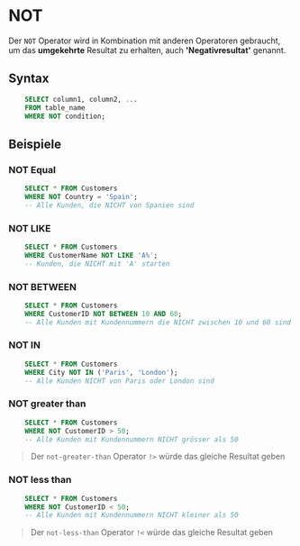 # NOT

Der `NOT` Operator wird in Kombination mit anderen Operatoren gebraucht, um das **umgekehrte** Resultat zu erhalten, auch **'Negativresultat'**
genannt.

## Syntax

```SQL
    SELECT column1, column2, ...
    FROM table_name
    WHERE NOT condition;
```

## Beispiele

### NOT Equal

```SQL
    SELECT * FROM Customers
    WHERE NOT Country = 'Spain';
    -- Alle Kunden, die NICHT von Spanien sind
```

### NOT LIKE

```SQL
    SELECT * FROM Customers
    WHERE CustomerName NOT LIKE 'A%';
    -- Kunden, die NICHT mit 'A' starten
```

### NOT BETWEEN

```SQL
    SELECT * FROM Customers
    WHERE CustomerID NOT BETWEEN 10 AND 60;
    -- Alle Kunden mit Kundennummern die NICHT zwischen 10 und 60 sind
```

### NOT IN

```SQL
    SELECT * FROM Customers
    WHERE City NOT IN ('Paris', 'London');
    -- Alle Kunden NICHT von Paris oder London sind
```

### NOT greater than

```SQL
    SELECT * FROM Customers
    WHERE NOT CustomerID > 50;
    -- Alle Kunden mit Kundennummern NICHT grösser als 50
```

> Der `not-greater-than` Operator `!>` würde das gleiche Resultat geben

### NOT less than

```SQL
    SELECT * FROM Customers
    WHERE NOT CustomerID < 50;
    -- Alle Kunden mit Kundennummern NICHT kleiner als 50
```

> Der `not-less-than` Operator `!<` würde das gleiche Resultat geben